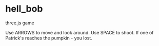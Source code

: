 # hell_bob
three.js game

Use ARROWS to move and look around. 
Use SPACE to shoot. 
If one of Patrick's reaches the pumpkin - you lost. 
